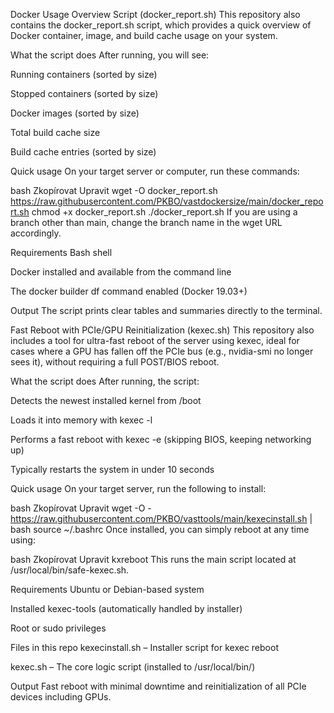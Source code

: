 Docker Usage Overview Script (docker_report.sh)
This repository also contains the docker_report.sh script, which provides a quick overview of Docker container, image, and build cache usage on your system.

What the script does
After running, you will see:

Running containers (sorted by size)

Stopped containers (sorted by size)

Docker images (sorted by size)

Total build cache size

Build cache entries (sorted by size)

Quick usage
On your target server or computer, run these commands:

bash
Zkopírovat
Upravit
wget -O docker_report.sh https://raw.githubusercontent.com/PKBO/vastdockersize/main/docker_report.sh
chmod +x docker_report.sh
./docker_report.sh
If you are using a branch other than main, change the branch name in the wget URL accordingly.

Requirements
Bash shell

Docker installed and available from the command line

The docker builder df command enabled (Docker 19.03+)

Output
The script prints clear tables and summaries directly to the terminal.

Fast Reboot with PCIe/GPU Reinitialization (kexec.sh)
This repository also includes a tool for ultra-fast reboot of the server using kexec, ideal for cases where a GPU has fallen off the PCIe bus (e.g., nvidia-smi no longer sees it), without requiring a full POST/BIOS reboot.

What the script does
After running, the script:

Detects the newest installed kernel from /boot

Loads it into memory with kexec -l

Performs a fast reboot with kexec -e (skipping BIOS, keeping networking up)

Typically restarts the system in under 10 seconds

Quick usage
On your target server, run the following to install:

bash
Zkopírovat
Upravit
wget -O - https://raw.githubusercontent.com/PKBO/vasttools/main/kexecinstall.sh | bash
source ~/.bashrc
Once installed, you can simply reboot at any time using:

bash
Zkopírovat
Upravit
kxreboot
This runs the main script located at /usr/local/bin/safe-kexec.sh.

Requirements
Ubuntu or Debian-based system

Installed kexec-tools (automatically handled by installer)

Root or sudo privileges

Files in this repo
kexecinstall.sh – Installer script for kexec reboot

kexec.sh – The core logic script (installed to /usr/local/bin/)

Output
Fast reboot with minimal downtime and reinitialization of all PCIe devices including GPUs.
